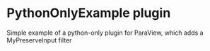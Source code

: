 # PythonOnlyExample plugin

Simple example of a python-only plugin for ParaView, which adds a MyPreserveInput filter
